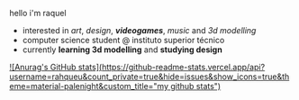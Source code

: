 hello i'm raquel
- interested in *art*, *design*, ***videogames***, *music* and *3d modelling*
- computer science student @ instituto superior técnico
- currently **learning 3d modelling** and **studying design**

[![Anurag's GitHub stats](https://github-readme-stats.vercel.app/api?username=rahqueu&count_private=true&hide=issues&show_icons=true&theme=material-palenight&custom_title="my github stats")](https://github.com/anuraghazra/github-readme-stats)

<!---
rahqueu/rahqueu is a ✨ special ✨ repository because its `README.md` (this file) appears on your GitHub profile.
You can click the Preview link to take a look at your changes.
--->
